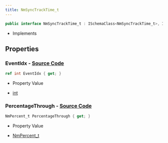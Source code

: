 ```yaml
---
title: NmSyncTrackTime_t
---
```


```csharp
public interface NmSyncTrackTime_t : ISchemaClass<NmSyncTrackTime_t>, ISchemaField, ISchemaClass, INativeHandle
```

- Implements

## Properties

### **EventIdx** - [Source Code](https://github.com/swiftly-solution/swiftlys2/blob/main/managed/src/SwiftlyS2.Generated/Schemas/Interfaces/NmSyncTrackTime_t.cs#L16)

```csharp
ref int EventIdx { get; }
```

- Property Value

- [int](https://learn.microsoft.com/dotnet/api/system.int32)

### **PercentageThrough** - [Source Code](https://github.com/swiftly-solution/swiftlys2/blob/main/managed/src/SwiftlyS2.Generated/Schemas/Interfaces/NmSyncTrackTime_t.cs#L18)

```csharp
NmPercent_t PercentageThrough { get; }
```

- Property Value

- [NmPercent_t](/docs/api/shared/schemadefinitions/nmpercent_t)

